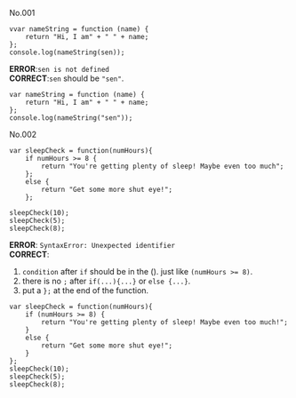 No.001
```
vvar nameString = function (name) {
	return "Hi, I am" + " " + name;
};
console.log(nameString(sen));
```
**ERROR**:`sen is not defined`  
**CORRECT**:`sen` should be `"sen"`.
```
var nameString = function (name) {
	return "Hi, I am" + " " + name;
};
console.log(nameString("sen"));
```

No.002
```
var sleepCheck = function(numHours){
    if numHours >= 8 {
        return "You're getting plenty of sleep! Maybe even too much";
    };
    else {
        return "Get some more shut eye!";
    };

sleepCheck(10);
sleepCheck(5);
sleepCheck(8);
```
**ERROR**: `SyntaxError: Unexpected identifier`  
**CORRECT**:
1. `condition` after `if` should be in the (). just like `(numHours >= 8)`.  
2. there is no `;` after `if(...){...}` or `else {...}`.  
3. put a `};` at the end of the function.  
```
var sleepCheck = function(numHours){
    if (numHours >= 8) {
        return "You're getting plenty of sleep! Maybe even too much!";
    }
    else {
        return "Get some more shut eye!";
    }
};   
sleepCheck(10);
sleepCheck(5);
sleepCheck(8);
```   
